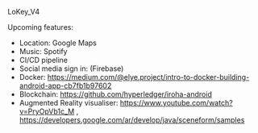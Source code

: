 LoKey_V4

Upcoming features:
- Location: Google Maps
- Music: Spotify
- CI/CD pipeline
- Social media sign in: (Firebase)
- Docker: https://medium.com/@elye.project/intro-to-docker-building-android-app-cb7fb1b97602
- Blockchain: https://github.com/hyperledger/iroha-android
- Augmented Reality visualiser: https://www.youtube.com/watch?v=PryOpVb1c_M , https://developers.google.com/ar/develop/java/sceneform/samples
